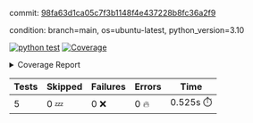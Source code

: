 commit: [98fa63d1ca05c7f3b1148f4e437228b8fc36a2f9](https://github.com/rcmdnk/python-action-test/tree/98fa63d1ca05c7f3b1148f4e437228b8fc36a2f9)

condition: branch=main, os=ubuntu-latest, python_version=3.10

[![python test](https://github.com/rcmdnk/python-action-test/actions/workflows/test.yml/badge.svg)](https://github.com/rcmdnk/python-action-test/actions/runs/4351845605)
<a href="https://github.com/rcmdnk/python-action-test/blob/98fa63d1ca05c7f3b1148f4e437228b8fc36a2f9/README.md"><img alt="Coverage" src="https://img.shields.io/badge/Coverage-93%25-brightgreen.svg" /></a><details><summary>Coverage Report </summary><table><tr><th>File</th><th>Stmts</th><th>Miss</th><th>Cover</th><th>Missing</th></tr><tbody><tr><td colspan="5"><b>src/python_action_test</b></td></tr><tr><td>&nbsp; &nbsp;<a href="https://github.com/rcmdnk/python-action-test/blob/98fa63d1ca05c7f3b1148f4e437228b8fc36a2f9/src/python_action_test/python_action_test.py">python_action_test.py</a></td><td>11</td><td>1</td><td>91%</td><td><a href="https://github.com/rcmdnk/python-action-test/blob/98fa63d1ca05c7f3b1148f4e437228b8fc36a2f9/src/python_action_test/python_action_test.py#L15">15</a></td></tr><tr><td><b>TOTAL</b></td><td><b>15</b></td><td><b>1</b></td><td><b>93%</b></td><td>&nbsp;</td></tr></tbody></table></details>

| Tests | Skipped | Failures | Errors | Time |
| ----- | ------- | -------- | -------- | ------------------ |
| 5 | 0 :zzz: | 0 :x: | 0 :fire: | 0.525s :stopwatch: |


